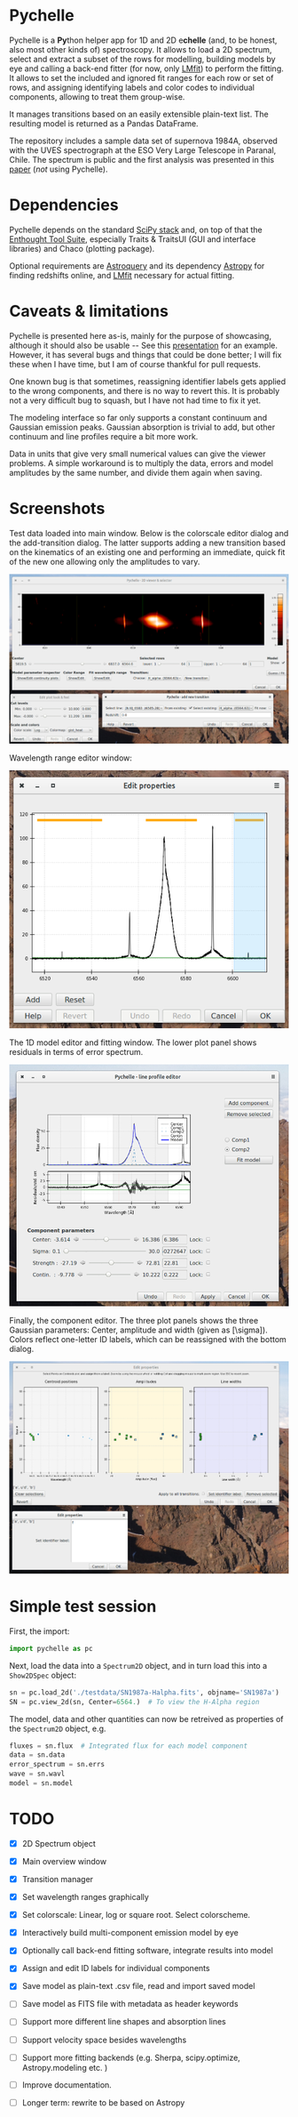 # Pychelle

Pychelle is a **Py**thon helper app for 1D and 2D e**chelle** (and, to be
honest, also most other kinds of) spectroscopy. It allows to load a 2D
spectrum, select and extract a subset of the rows for modelling, building
models by eye and calling a back-end fitter (for now, only [LMfit]) to perform
the fitting. It allows to set the included and ignored fit ranges for each row
or set of rows, and assigning identifying labels and color codes to individual
components, allowing to treat them group-wise. 

It manages transitions based on an easily extensible plain-text list. The
resulting model is returned as a Pandas DataFrame. 

The repository includes a sample data set of supernova 1984A, observed with
the UVES spectrograph at the ESO Very Large Telescope in Paranal, Chile. The
spectrum is public and the first analysis was presented in this [paper] (*not*
using Pychelle).


# Dependencies

Pychelle depends on the standard [SciPy stack](www.scipy.org) and, on top of
that the [Enthought Tool Suite](code.enthough.com/projects), especially Traits
& TraitsUI (GUI and interface libraries) and Chaco (plotting package). 

Optional requirements are [Astroquery] and its dependency [Astropy] for
finding redshifts online, and [LMfit] necessary for actual fitting.


# Caveats & limitations

Pychelle is presented here as-is, mainly for the purpose of showcasing,
although it should also be usable -- See this [presentation] for an example.
However, it has several bugs and things that could be done better; I will fix
these when I have time, but I am of course thankful for pull requests. 

One known bug is that sometimes, reassigning identifier labels gets applied to
the wrong components, and there is no way to revert this. It is probably not a
very difficult bug to squash, but I have not had time to fix it yet.

The modeling interface so far only supports a constant continuum and Gaussian
emission peaks. Gaussian absorption is trivial to add, but other continuum and
line profiles require a bit more work.

Data in units that give very small numerical values can give the viewer
problems. A simple workaround is to multiply the data, errors and model
amplitudes by the same number, and divide them again when saving. 


# Screenshots

Test data loaded into main window. Below is the colorscale editor dialog and
the add-transition dialog. The latter supports adding a new transition based on
the kinematics of an existing one and performing an immediate, quick fit of the
new one allowing only the amplitudes to vary. 

![Pychelle main window](./Screenshots/Main-plotcolors-transition.png)

Wavelength range editor window:

![Pychelle fitranges window](./Screenshots/Fitrange-editor.png)

The 1D model editor and fitting window. The lower plot panel shows residuals in
terms of error spectrum. 

![Line profile builder](./Screenshots/OneDFitter.png)

Finally, the component editor. The three plot panels shows the three Gaussian
parameters: Center, amplitude and width (given as \[\sigma\]). Colors reflect
one-letter ID labels, which can be reassigned with the bottom dialog. 

![Component editor](./Screenshots/ComponentEditor.png)


# Simple test session

First, the import:

~~~python 
import pychelle as pc 
~~~

Next, load the data into a `Spectrum2D` object, and in turn load this into a
`Show2DSpec` object:

~~~python
sn = pc.load_2d('./testdata/SN1987a-Halpha.fits', objname='SN1987a')
SN = pc.view_2d(sn, Center=6564.)  # To view the H-Alpha region
~~~

The model, data and other quantities can now be retreived as properties of the
`Spectrum2D` object, e.g.

~~~python
fluxes = sn.flux  # Integrated flux for each model component
data = sn.data
error_spectrum = sn.errs
wave = sn.wavl
model = sn.model
~~~

# TODO

- [x] 2D Spectrum object
- [x] Main overview window
- [x] Transition manager
- [x] Set wavelength ranges graphically
- [x] Set colorscale: Linear, log or square root. Select colorscheme.
- [x] Interactively build multi-component emission model by eye
- [x] Optionally call back-end fitting software, integrate results into model
- [x] Assign and edit ID labels for individual components
- [x] Save model as plain-text .csv file, read and import saved model
- [ ] Save model as FITS file with metadata as header keywords
- [ ] Support more different line shapes and absorption lines
- [ ] Support velocity space besides wavelengths
- [ ] Support more fitting backends (e.g. Sherpa, scipy.optimize,
      Astropy.modeling etc. )
- [ ] Improve documentation.
- [ ] Longer term: rewrite to be based on Astropy




[LMfit]: http://lmfit.github.io 
[presentation]: http://bit.ly/EsoHaroTalk
[paper]: www.google.com 
[Astroquery]: https://astroquery.readthedocs.io/en/latest/ 
[Astropy]: www.astropy.org
